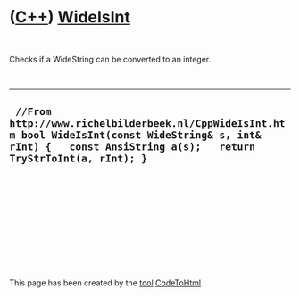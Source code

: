 



 

 

 

 

 

([C++](Cpp.md)) [WideIsInt](CppWideIsInt.md)
==============================================

 

Checks if a WideString can be converted to an integer.

 

  ----------------------------------------------------------------------------------------------------------------------------------------------------------------------
  ` //From http://www.richelbilderbeek.nl/CppWideIsInt.htm bool WideIsInt(const WideString& s, int& rInt) {   const AnsiString a(s);   return TryStrToInt(a, rInt); }`
  ----------------------------------------------------------------------------------------------------------------------------------------------------------------------

 

 

 

 

 





 




This page has been created by the [tool](Tools.md)
[CodeToHtml](ToolCodeToHtml.md)
